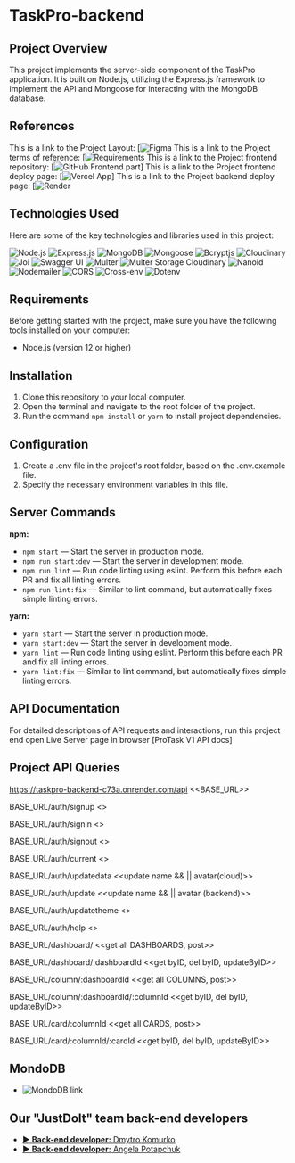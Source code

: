 # TaskPro-backend

## Project Overview

This project implements the server-side component of the TaskPro application. It is built on Node.js, utilizing the Express.js framework to implement the API and Mongoose for interacting with the MongoDB database.

## References

This is a link to the Project Layout: [![Figma](https://www.figma.com/file/yRrel7KUKlBkO3pYa7kWqR/QuizMaster?type=design&node-id=0%3A1&mode=design&t=eavwxuklWNZuRV15-1)
This is a link to the Project terms of reference: [![Requirements](https://docs.google.com/spreadsheets/d/1zaiiXTcm5e26T-sU9FoVuSzqlTsONBt4GrHaTGhgsKo/edit?usp=sharing)
This is a link to the Project frontend repository: [![GitHub Frontend part](https://github.com/ann1777/TaskPro-frontend)]
This is a link to the Project frontend deploy page: [![Vercel App](https://task-pro-frontend.vercel.app/)]
This is a link to the Project backend deploy page: [![Render](https://dashboard.render.com/web/srv-cjitbvfjbvhs73clv0fg/deploys/dep-cjqaig0cfp5c73ejq4g0)

## Technologies Used

Here are some of the key technologies and libraries used in this project:

![Node.js](https://img.shields.io/badge/Node.js-14-green) ![Express.js](https://img.shields.io/badge/Express.js-4.18-blue) ![MongoDB](https://img.shields.io/badge/MongoDB-4.4-lightgreen) ![Mongoose](https://img.shields.io/badge/Mongoose-7.4-orange) ![Bcryptjs](https://img.shields.io/badge/Bcrypt-5.1-purple) ![Cloudinary](https://img.shields.io/badge/Cloudinary-1.40-brightgreen) ![Joi](https://img.shields.io/badge/Joi-17.9-lightblue) ![Swagger UI](https://img.shields.io/badge/Swagger%20UI-5.0-maroon) ![Multer](https://img.shields.io/badge/Multer-1.4.5--lts.1-teal) ![Multer Storage Cloudinary](https://img.shields.io/badge/Multer%20Storage%20Cloudinary-4.0-navy) ![Nanoid](https://img.shields.io/badge/Nanoid-3.3.4-orange) ![Nodemailer](https://img.shields.io/badge/Nodemailer-6.9-moccasin) ![CORS](https://img.shields.io/badge/CORS-2.8-indigo) ![Cross-env](https://img.shields.io/badge/Cross--env-7.0-palevioletred) ![Dotenv](https://img.shields.io/badge/Dotenv-16.3-skyblue)

## Requirements

Before getting started with the project, make sure you have the following tools installed on your computer:

- Node.js (version 12 or higher)

## Installation

1. Clone this repository to your local computer.
2. Open the terminal and navigate to the root folder of the project.
3. Run the command `npm install` or `yarn` to install project dependencies.

## Configuration

1. Create a .env file in the project's root folder, based on the .env.example file.
2. Specify the necessary environment variables in this file.

## Server Commands

**npm:**

- `npm start` — Start the server in production mode.
- `npm run start:dev` — Start the server in development mode.
- `npm run lint` — Run code linting using eslint. Perform this before each PR and fix all linting errors.
- `npm run lint:fix` — Similar to lint command, but automatically fixes simple linting errors.

**yarn:**

- `yarn start` — Start the server in production mode.
- `yarn start:dev` — Start the server in development mode.
- `yarn lint` — Run code linting using eslint. Perform this before each PR and fix all linting errors.
- `yarn lint:fix` — Similar to lint command, but automatically fixes simple linting errors.

## API Documentation

For detailed descriptions of API requests and interactions, run this project end open Live Server page in browser [ProTask V1 API docs]

## Project API Queries

https://taskpro-backend-c73a.onrender.com/api <<BASE_URL>>

BASE_URL/auth/signup <<registration>>

BASE_URL/auth/signin <<login>>

BASE_URL/auth/signout <<logout>>

BASE_URL/auth/current <<curent>>

BASE_URL/auth/updatedata <<update name && || avatar(cloud)>>

BASE_URL/auth/update <<update name && || avatar (backend)>>

BASE_URL/auth/updatetheme <<update theme>>

BASE_URL/auth/help <<send help message >>

BASE_URL/dashboard/ <<get all DASHBOARDS, post>>

BASE_URL/dashboard/:dashboardId <<get byID, del byID, updateByID>>

BASE_URL/column/:dashboardId <<get all COLUMNS, post>>

BASE_URL/column/:dashboardId/:columnId <<get byID, del byID, updateByID>>

BASE_URL/card/:columnId <<get all CARDS, post>>

BASE_URL/card/:columnId/:cardId <<get byID, del byID, updateByID>>

## MondoDB

- ![MondoDB link](https://cloud.mongodb.com/v2/64b7c2e1a6ea8e41b4c0e43e#/metrics/replicaSet/64b7c3279e64f96b41b97eec/explorer/task-pro-db)

## Our "JustDoIt" team back-end developers

- [▶️ **Back-end developer:** Dmytro Komurko](https://www.linkedin.com/in/dmytro-komurko-5075a8194)
- [▶️ **Back-end developer:** Angela Potapchuk](https://www.linkedin.com/in/angela-potapchuk/)
